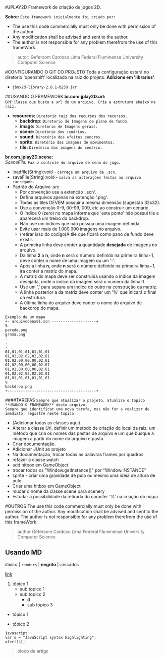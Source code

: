 #JPLAY2D
    Framework de criação de jogos 2D.
    
**Sobre:** `Este framework inicialmente foi criado por:`  

 * The use this code commercially must only be done with permission of the author.
 * Any modification shall be advised and sent to the author.
 * The author is not responsible for any problem therefrom the use of this frameWork.  
 
>autor: Gefersom Cardoso Lima
Federal Fluminense University
Computer Science
 
#CONFIGURANDO O GIT DO PROJETO
    Toda a configuração estará no diretorio 'openshift' localizado na raiz do projeto.
**Adicione em 'libraries'**:
* `jbox2d-library-2.0.1-b250.jar`

##USANDO O FRAMEWORK
**br.com.jplay2D.url:**  
*Url:* `Classe que busca a url de um arquivo. Crie a estrutura abaixo na raiz.`
* **resources:** `Diretorio raiz dos recursos dos recursos.`
    - **backdrop:** `Diretorio de Imagens de plano de fundo.`
    - **image:** `Diretório de Imagens gerais.`
    - **scene:** `Diretório dos cenários.`
    - **sound:** `Diretório dos efeitos sonoros.`
    - **sprite:** `Diretório das imagens de movimentos.`
    - **tile:** `Diretório das imagens do cenário.`  

**br.com.jplay2D.scene:**  
*SceneFile:* `Faz o controle do arquivo de cena do jogo.`
* loadfile(String):void - `carrega um arquivo de .scn.`
* saveFile(String):void - `salva as alterações feitas no arquivo carregado.`
* Padrão do Arquivo .src
     - Por convenção use a extenção '.scn'.
     - Defina arquivos apenas na extenção '.png'.
     - Todas as tiles DEVEM possuir a mesma dimensão (sugestão 32x32).
     - Use a convenção 0-9, 00-99, 009, etc ao construir um cenario.
     - O índice 0 (zero) no mapa informa que 'este ponto' não possui
      tile e aparecerá um treixo do backdrop.
     - Não use um índices que não possua uma imagem definida.
     - Evite usar mais de 1.000.000 imagens no arquivo.
     - (retirar isso do codigo)A tile que ficará como pano de fundo 
     deve existir.
     - A primeira linha deve conter a quantidade **desejada** de 
     imagens no arquivo.
     - Da linha **2** a **n**, onde **n** será o número definido na primeira
      linha+1, deve conter o nome de uma imagem ou um '-'.
     - Após a linha **n**, onde **n** será o número definido na primeira
      linha+1, irá conter a matriz do mapa.
     - A matriz do mapa deve ser construida usando o indice da imagem desejada,
      onde o indice da imagem será o numero da linha-1.
     - Use um ',' para separa  um indice do outro na construção da matriz.
     - A linha posterior a da matriz deve conter um '%' que inicará o final da estrutura.
     - A última linha do arquivo deve conter o nome do arquivo de backdrop do mapa.  

```     
Exemplo de um mapa
+- arquivoCena01.scn --------------------+
5
parede.png
grama.png
-
-
-
01,01,01,01,01,01,01
01,02,02,02,02,02,01
01,02,00,00,00,02,01
01,02,00,00,00,02,01
01,02,00,00,00,02,01
01,02,02,02,02,02,01
01,01,01,01,01,01,01
%
backdrop.png
+----------------------------------------+
```

####TAREFAS
`Sempre que atualizar o projeto, atualize o tópico **USANDO O FRAMEWORK** deste arquivo.`  
`Sempre que identificar uma nova tarefa, mas não for a realizar de imediato, registre neste tópico.`
* (Adicionar todas as classes aqui)
* Alterar a classe Url, definir um metodo de criação do local da raiz, um método que cria os nomes das pastas de arquivo e um que busque a imagem a partir do nome do arquivo e  pasta.
* Criar documentação.
* Adicionar JUnit ao projeto
* Na documentação, trocar todas as palavras frames por quadros
* refazer a classe watch
* add hitbox em GameObject
* trocar todos os "Window.getInstance()" por "Window.INSTANCE"
* sprite - criar uma gravidade de pulo ou mesmo uma ideia de altura de pulo
* Criar uma hitbox em GameObject
* mudar o nome da classe scene para scenery
* Estudar a possibilidade da retirada do caracter '%' na criação do mapa

#OUTROS
The use this code commercially must only be done with permission of the author.
Any modification shall be advised and sent to the author.
The author is not responsible for any problem therefrom the use of this frameWork.

>author Gefersom Cardoso Lima
Federal Fluminense University
Computer Science

Usando MD
---
*italico* | `renders` | **negrito** |~riscado~

[link](www.site.com.br)

1. tópico 1
    * sub topico 1
    - sub topico 2
       * d
       + sub topico 3
* tópico 1
+ tópico 2

```não entra no texto
javascript
var s = "JavaScript syntax highlighting";
alert(s);
```
>bloco de artigo
